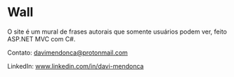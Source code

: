# Wall
O site é um mural de frases autorais que somente usuários podem ver, feito ASP.NET MVC com C#.

Contato: davimendonca@protonmail.com

LinkedIn: www.linkedin.com/in/davi-mendonca
